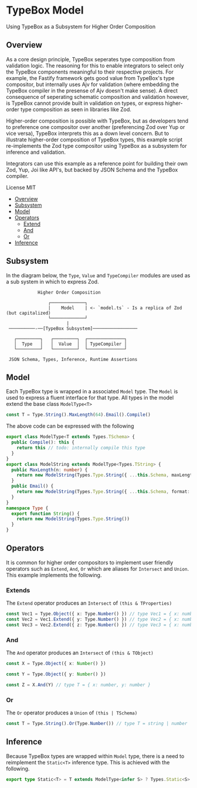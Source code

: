 # TypeBox Model

Using TypeBox as a Subsystem for Higher Order Composition

## Overview

As a core design principle, TypeBox seperates type composition from validation logic. The reasoning for this to enable integrators to select only the TypeBox components meaningful to their respective projects. For example, the Fastify framework gets good value from TypeBox's type compositor, but internally uses Ajv for validation (where embedding the TypeBox compiler in the presense of Ajv doesn't make sense). A direct consequence of seperating schematic composition and validation however, is TypeBox cannot provide built in validation on types, or express higher-order type composition as seen in libraries like Zod.

Higher-order composition is possible with TypeBox, but as developers tend to preference one compositor over another (preferencing Zod over Yup or vice versa), TypeBox interprets this as a down level concern. But to illustrate higher-order composition of TypeBox types, this example script re-implements the Zod type compositor using TypeBox as a subsystem for inference and validation.

Integrators can use this example as a reference point for building their own Zod, Yup, Joi like API's, but backed by JSON Schema and the TypeBox compiler.

License MIT

- [Overview](#Overview)
- [Subsystem](#Subsystem)
- [Model](#Model)
- [Operators](#Operators)
  - [Extend](#OperatorsExtend)
  - [And](#OperatorsAnd)
  - [Or](#OperatorsOr)
- [Inference](#Inference)

## Subsystem

In the diagram below, the `Type`, `Value` and `TypeCompiler` modules are used as a sub system in which to express Zod.

```
            Higher Order Composition

                ┌─────────────┐
                |    Model    | <- `model.ts` - Is a replica of Zod (but capitalized)
                └─────────────┘
                       |
 ──────────-──[TypeBox Subsystem]─────────────────

   ┌─────────┐   ┌─────────┐  ┌──────────────┐
   │  Type   │   │  Value  │  │ TypeCompiler │
   └─────────┘   └─────────┘  └──────────────┘

 JSON Schema, Types, Inference, Runtime Assertions
```

## Model

Each TypeBox type is wrapped in a associated `Model` type. The `Model` is used to express a fluent interface for that type. All types in the model extend the base class `ModelType<T>`

```typescript
const T = Type.String().MaxLength(64).Email().Compile()
```

The above code can be expressed with the following

```typescript
export class ModelType<T extends Types.TSchema> {
  public Compile(): this {
    return this // todo: internally compile this type
  }
}
export class ModelString extends ModelType<Types.TString> {
  public MaxLength(n: number) {
    return new ModelString(Types.Type.String({ ...this.Schema, maxLength: n }))
  }
  public Email() {
    return new ModelString(Types.Type.String({ ...this.Schema, format: 'email' }))
  }
}
namespace Type {
  export function String() {
    return new ModelString(Types.Type.String())
  }
}
```

## Operators

It is common for higher order compositors to implement user friendly operators such as `Extend`, `And`, `Or` which are aliases for `Intersect` and `Union`. This example implements the following.

### Extends

The `Extend` operator produces an `Intersect` of `(this & TProperties)`

```typescript
const Vec1 = Type.Object({ x: Type.Number() }) // type Vec1 = { x: number }
const Vec2 = Vec1.Extend({ y: Type.Number() }) // type Vec2 = { x: number, y: number }
const Vec3 = Vec2.Extend({ z: Type.Number() }) // type Vec3 = { x: number, y: number, z: number }
```

### And

The `And` operator produces an `Intersect` of `(this & TObject)`

```typescript
const X = Type.Object({ x: Number() })

const Y = Type.Object({ y: Number() })

const Z = X.And(Y) // type T = { x: number, y: number }
```

### Or

The `Or` operator produces a `Union` of `(this | TSchema)`

```typescript
const T = Type.String().Or(Type.Number()) // type T = string | number
```

## Inference

Because TypeBox types are wrapped within `Model` type, there is a need to reimplement the `Static<T>` inference type. This is achieved with the following.

```typescript
export type Static<T> = T extends ModelType<infer S> ? Types.Static<S> : unknown
```
